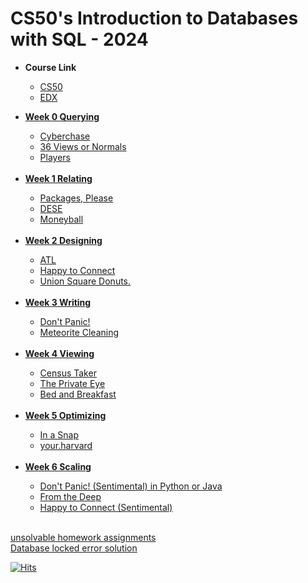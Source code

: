 # CS50's Introduction to Databases with SQL - 2024
  <ul>
    <li><strong>Course Link</strong></li>
    <ul>
    <li><a href="https://cs50.harvard.edu/sql/2024/">CS50</a></li>
    <li><a href="https://www.edx.org/learn/sql/harvard-university-cs50-s-introduction-to-databases-with-sql">EDX</a></li>
  </ul>
  </ul>

  <ul>
    <li><a href="https://github.com/muhammedahmetsekerci/CS50-SQL/blob/main/Week%200%20Querying/lec0"><strong>Week 0 Querying</strong></a></li>
  <ul>
    <li><a href="https://github.com/muhammedahmetsekerci/CS50-SQL/tree/main/Week%200%20Querying/cyberchase">Cyberchase</a></li>
    <li><a href="https://github.com/muhammedahmetsekerci/CS50-SQL/tree/main/Week%200%20Querying/views">36 Views or Normals</a></li>
    <li><a href="https://github.com/muhammedahmetsekerci/CS50-SQL/tree/main/Week%200%20Querying/players">Players</a></li>
    <br/>
  </ul>
    <li><a href="https://github.com/muhammedahmetsekerci/CS50-SQL/blob/main/Week%201%20Relating/lec1"><strong>Week 1 Relating</strong></a></li>
    <ul>
    <li><a href="https://github.com/muhammedahmetsekerci/CS50-SQL/tree/main/Week%201%20Relating/Packages%2C%20Please/packages">Packages, Please</a></li>
    <li><a href="https://github.com/muhammedahmetsekerci/CS50-SQL/tree/main/Week%201%20Relating/DESE/dese">DESE</a></li>
    <li><a href="https://github.com/muhammedahmetsekerci/CS50-SQL/tree/main/Week%201%20Relating/moneyball">Moneyball</a></li>
      <br/>
    </ul>
    <li><a href="https://github.com/muhammedahmetsekerci/CS50-SQL/blob/main/Week%202%20Designing/lec2"><strong>Week 2 Designing</strong></a></li>
    <ul>
    <li><a href="https://github.com/muhammedahmetsekerci/CS50-SQL/tree/main/Week%202%20Designing/atl">ATL</a></li>
    <li><a href="https://github.com/muhammedahmetsekerci/CS50-SQL/tree/main/Week%202%20Designing/connect">Happy to Connect</a></li>
    <li><a href="https://github.com/muhammedahmetsekerci/CS50-SQL/tree/main/Week%202%20Designing/donuts">Union Square Donuts.</a></li>
      <br/>
  </ul>
    <li><a href="https://github.com/muhammedahmetsekerci/CS50-SQL/blob/main/Week%203%20Writing/lec3"><strong>Week 3 Writing</strong></a></li>
    <ul>
    <li><a href="https://github.com/muhammedahmetsekerci/CS50-SQL/tree/main/Week%203%20Writing/dont-panic">Don't Panic!</a></li>
    <li><a href="https://github.com/muhammedahmetsekerci/CS50-SQL/tree/main/Week%203%20Writing/meteorites">Meteorite Cleaning</a></li>
      <br/>
  </ul>
    <li><a href="https://github.com/muhammedahmetsekerci/CS50-SQL/blob/main/Week%204%20Viewing/lec4"><strong>Week 4 Viewing</strong></a></li>
    <ul>
    <li><a href="https://github.com/muhammedahmetsekerci/CS50-SQL/tree/main/Week%204%20Viewing/census">Census Taker</a></li>
    <li><a href="https://github.com/muhammedahmetsekerci/CS50-SQL/tree/main/Week%204%20Viewing/private">The Private Eye</a></li>
    <li><a href="https://github.com/muhammedahmetsekerci/CS50-SQL/tree/main/Week%204%20Viewing/bnb">Bed and Breakfast</a></li>
      <br/>
  </ul>
    <li><a href="https://github.com/muhammedahmetsekerci/CS50-SQL/blob/main/Week%205%20Optimizing/lec5"><strong>Week 5 Optimizing</strong></a></li>
    <ul>
    <li><a href="https://github.com/muhammedahmetsekerci/CS50-SQL/tree/main/Week%205%20Optimizing/snap">In a Snap</a></li>
    <li><a href="https://github.com/muhammedahmetsekerci/CS50-SQL/tree/main/Week%205%20Optimizing/harvard">your.harvard</a></li>
      <br/>
  </ul>
    <li><a href="https://github.com/muhammedahmetsekerci/CS50-SQL/blob/main/Week%206%20Scaling/lec6"><strong>Week 6 Scaling</strong></a></li>
    <ul>
    <li><a href="https://github.com/muhammedahmetsekerci/CS50-SQL/tree/main/Week%206%20Scaling/dont-panic-python">Don't Panic! (Sentimental) in Python or Java</a></li>
    <li><a href="https://github.com/muhammedahmetsekerci/CS50-SQL/tree/main/Week%206%20Scaling/deep">From the Deep</a></li>
    <li><a href="https://github.com/muhammedahmetsekerci/CS50-SQL/tree/main/Week%206%20Scaling/Happy%20to%20Connect%20(Sentimental)/sentimental-connect">Happy to Connect (Sentimental)</a></li>
  </ul>
  </ul>
  <br/>
  <footer>
    <a href="https://github.com/muhammedahmetsekerci/CS50-SQL/blob/main/wrong.txt">unsolvable homework assignments</a>
    <br/>
    <a href="https://github.com/muhammedahmetsekerci/CS50-SQL/blob/main/Database%20locked%20error%20solution.txt">Database locked error solution</a>
  </footer>

  [![Hits](https://hits.seeyoufarm.com/api/count/incr/badge.svg?url=https%3A%2F%2Fgithub.com%2Fmuhammedahmetsekerci%2FCS50-SQL&count_bg=%23A41034&title_bg=%233D3D3D&icon=&icon_color=%23A41034&title=hits&edge_flat=false)](https://hits.seeyoufarm.com)

  
